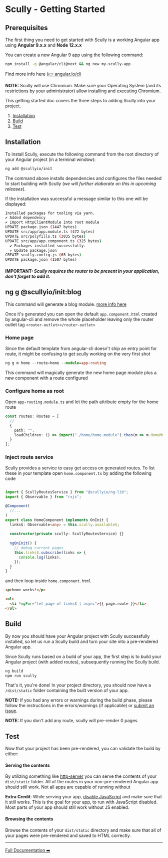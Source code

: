 # Scully - Getting Started

## Prerequisites 
The first thing you need to get started with Scully is a working Angular app using **Angular 9.x.x** and **Node 12.x.x**  

You can create a new Angular 9 app using the following command:

```bash
npm install -g @angular/cli@next && ng new my-scully-app
```

Find more info here ([👉 angular.io/cli](https://angular.io/cli)

__NOTE:__  Scully will use Chromium. Make sure your Operating System (and its restrictions by your administrator) allow installing and executing Chromium. 

This getting started doc covers the three steps to adding Scully into your project.

1. [Installation](#installation)
2. [Build](#build)
3. [Test](#test)


## Installation
To install Scully, execute the following command from the root directory of your Angular project (in a terminal window):
```bash
ng add @scullyio/init
```

The command above installs dependencies and configures the files needed to start building with Scully (_we will further elaborate on this in upcoming releases_).

If the installation was successful a message similar to this one will be displayed:

```bash
Installed packages for tooling via yarn.
✔ Added dependency
✔ Import HttpClientModule into root module
UPDATE package.json (1447 bytes)
UPDATE src/app/app.module.ts (472 bytes)
UPDATE src/polyfills.ts (3035 bytes)
UPDATE src/app/app.component.ts (325 bytes)
  ✔ Packages installed successfully.
  ✔ Update package.json
CREATE scully.config.js (65 bytes)
UPDATE package.json (1507 bytes)
```

#### IMPORTANT: *Scully requires the router to be present in your application, don't forget to add it.*

## ng g @scullyio/init:blog
This command will generate a blog module. [more info here](https://github.com/scullyio/scully/blob/master/docs/blog.md)

Once it's generated you can open the default `app.component.html` created by angular-cli and remove the whole placeholder leaving only the router outlet tag `<router-outlet></router-outlet>`

### Home page

Since the default template from angular-cli doesn't ship an entry point for route, it might be confusing to get scully working on the very first shot

```ts
ng g m home --route=home --module=app-routing
```

This command will magically generate the new home page module plus a new component with a route configured

### Configure home as root

Open `app-routing.module.ts` and let the path attribute empty for the home route

```ts
const routes: Routes = [
  // ...
  {
    path: "",
    loadChildren: () => import("./home/home.module").then(m => m.HomeModule)
  }
];
```

### Inject route service

Scully provides a service to easy get access on generated routes. To list these in your template open `home.component.ts` by adding the following code

```ts

import { ScullyRoutesService } from "@scullyio/ng-lib";
import { Observable } from "rxjs";

@Component(
  //...
)
export class HomeComponent implements OnInit {
  links$: Observable<any> = this.scully.available$;
  
  constructor(private scully: ScullyRoutesService) {}
  
  ngOnInit() {
    // debug current pages
    this.links$.subscribe(links => {
      console.log(links);
    });
  }
}

```

and then loop inside `home.component.html`

```html
<p>home works!</p>

<ul>
  <li *ngFor="let page of links$ | async">{{ page.route }}</li>
</ul>

```

## Build

By now you should have your Angular project with Scully successfully installed, so let us run a Scully build and turn your site into a
pre-rendered Angular app.

Since Scully runs based on a build of your app, the first step is to build your Angular project (with added routes), subsequently running the Scully build.

```bash
ng build
npm run scully
```

That's it, you're done! In your project directory, you should now have a `/dist/static` folder containing the built version
of your app.

__NOTE:__ If you had any errors or warnings during the build phase, please follow the instructions in the errors/warnings
(if applicable) or [submit an issue](https://github.com/scullyio/scully/issues/new/choose).

__NOTE:__ If you don't add any route, scully will pre-render 0 pages.

## Test

Now that your project has been pre-rendered, you can validate the build by either:

#### Serving the contents

By utilizing something like [http-server](https://www.npmjs.com/package/http-server) you can serve the contents of your
`dist/static` folder. All of the routes in your non-pre-rendered Angular app should still work. Not all apps are
capable of running without

[//]: # (Missing text for the line above)

__Extra Credit__: While serving your app, [disable JavaScript](https://developers.google.com/web/tools/chrome-devtools/javascript/disable)
and make sure that it still works. This is the goal for your app, to run with JavaScript disabled. Most parts of your app should still work without JS enabled.

#### Browsing the contents

Browse the contents of your `dist/static` directory and make sure that all of your pages were pre-rendered and saved to
HTML correctly.

---
[Full Documentation ➡️](scully.md)
